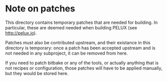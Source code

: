 Note on patches
===============

This directory contains temporary patches that are needed for building. In
particular, these are deemed needed when building PELUX (see http://pelux.io).

Patches must also be contributed upstream, and their existance in this
directory is temporary: once a patch has been accepted upstream and is not
needed in any subproject, it can be removed from here.

If you need to patch bitbake or any of the tools, or actually anything that is
not recipes or configuration, those patches will have to be applied manually,
but they would be stored here.

